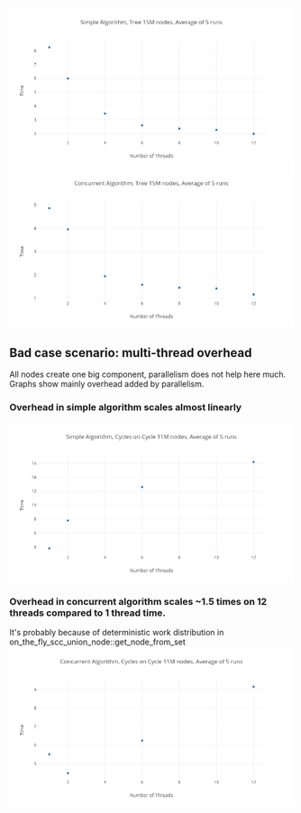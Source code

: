 ![image1](pictures/simple_algorithm.png)
![image2](pictures/concurrent_algorithm.png)
## Bad case scenario: multi-thread overhead
All nodes create one big component, parallelism does not help here much.
Graphs show mainly overhead added by parallelism.

### Overhead in simple algorithm scales almost linearly
![image3](pictures/simple_algorithm_cycle.png)

### Overhead in concurrent algorithm scales ~1.5 times on 12 threads compared to 1 thread time.
It's probably because of deterministic work distribution in on_the_fly_scc_union_node::get_node_from_set
![image4](pictures/concurrent_algorithm_cycle.png)
